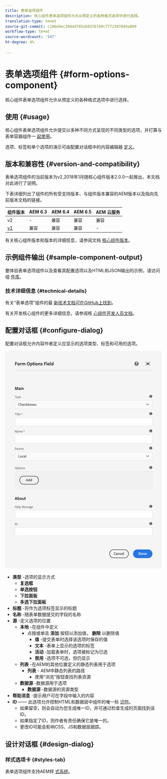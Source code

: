 ```yaml
---
title: 表单选项组件
description: 核心组件表单选项组件允许从预定义的各种格式选项中进行选择。
translation-type: tm+mt
source-git-commit: c186e9ec3944d785ab0376769cf7f2307049a809
workflow-type: tm+mt
source-wordcount: '547'
ht-degree: 4%

---
```



# 表单选项组件 {#form-options-component}

核心组件表单选项组件允许从预定义的各种格式选项中进行选择。

## 使用 {#usage}

核心组件表单选项组件允许提交以多种不同方式呈现的不同类型的选项，并打算与表单容器组件一 [起使用](form-container.md)。

选项、标签和单个选项的演示可由配置对话框中的内容编辑器 [定义](#configure-dialog)。

## 版本和兼容性 {#version-and-compatibility}

表单选项组件的当前版本为v2,2018年1月随核心组件版本2.0.0一起推出，本文档对此进行了说明。

下表详细列出了组件的所有受支持版本、与组件版本兼容的AEM版本以及指向先前版本文档的链接。

| 组件版本 | AEM 6.3 | AEM 6.4 | AEM 6.5 | AEM 云服务 |
|--- |--- |--- |--- |---|
| v2 | - | 兼容 | 兼容 | 兼容 |
| [v1](/help/components/v1/form-options-v1.md) | 兼容 | 兼容 | 兼容 | - |

有关核心组件版本和版本的详细信息，请参阅文档 [核心组件版本](/help/versions.md)。

## 示例组件输出 {#sample-component-output}

要体验表单选项组件以及查看其配置选项以及HTML和JSON输出的示例，请访问组 [件库](https://adobe.com/go/aem_cmp_library_form_options)。

### 技术详细信息 {#technical-details}

有关“表单选项”组件的最 [新技术文档可在GitHub上找到](https://adobe.com/go/aem_cmp_tech_form_options_v2)。

有关开发核心组件的更多详细信息，请参阅核 [心组件开发人员文档](/help/developing/overview.md)。

## 配置对话框 {#configure-dialog}

配置对话框允许内容作者定义应显示的选项类型、标签和可用的选项。

![表单选项组件的编辑对话框](/help/assets/form-options-edit.png)

* **类型** -选项的显示方式
   * **复选框**
   * **单选按钮**
   * **下拉面板**
   * **多选下拉面板**
* **标题** -将作为选项标签显示的标题
* **名称** -随表单数据提交的字段的名称
* **源** -定义选项的位置
   * **本地** -在组件中定义
      * 点按或单击 **添加** 按钮以添加值， **删除** 以删除值
         * **值** -提交表单时选择该选项时保存的值
         * **文本** -表单上显示的选项的标签
         * **活动** -加载表单时，选项被标记为已选
         * **禁用** -选项不可选，但仍显示
   * **列表** -在AEM的其他位置定义的静态列表用于选项
      * **列表** - AEM中静态列表的路径
         * 使用“浏览”按钮查找列表资源
   * **数据源** -数据源用于选项
      * **数据源** -数据源的资源类型
* **帮助消息** -提示用户可在字段中输入的内容
* **ID** —— 此选项允许控制HTML和数据层中组件的唯一标 [识符](/help/developing/data-layer/overview.md)。
   * 如果留空，则会自动为您生成唯一ID，并可通过检查生成的页面找到该ID。
   * 如果指定了ID，则作者有责任确保它是唯一的。
   * 更改ID可能会影响CSS、JS和数据层跟踪。

## 设计对话框 {#design-dialog}

### 样式选项卡 {#styles-tab}

表单选项组件支持AEM样 [式系统](/help/get-started/authoring.md#component-styling)。
